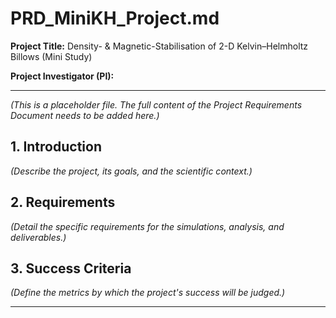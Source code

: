 # PRD_MiniKH_Project.md

**Project Title:** Density- & Magnetic-Stabilisation of 2-D Kelvin–Helmholtz Billows (Mini Study)

**Project Investigator (PI):** <PI NAME TO BE FILLED>

---

*(This is a placeholder file. The full content of the Project Requirements Document needs to be added here.)*

## 1. Introduction
*(Describe the project, its goals, and the scientific context.)*

## 2. Requirements
*(Detail the specific requirements for the simulations, analysis, and deliverables.)*

## 3. Success Criteria
*(Define the metrics by which the project's success will be judged.)*

--- 